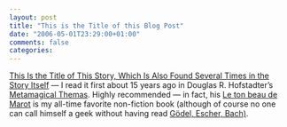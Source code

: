 ```yaml
---
layout: post
title: "This is the Title of this Blog Post"
date: "2006-05-01T23:29:00+01:00"
comments: false
categories: 
---
```


<p><a href="http://www.math.uchicago.edu/~chruska/recursive/moser.html">This Is the Title of This Story, Which Is Also Found Several Times in the Story Itself</a> &#8212; I read it first about 15 years ago in Douglas R. Hofstadter&#8217;s  <a href="http://www.amazon.com/gp/product/0465045669/sr=8-1/qid=1146518737/ref=pd_bbs_1/103-0788220-6271008?%5Fencoding=UTF8">Metamagical Themas</a>. Highly recommended &#8212; in fact, his <a href="http://www.amazon.com/gp/product/0465086454">Le ton beau de Marot</a> is my all-time favorite non-fiction book (although of course no one can call himself a geek without having read <a href="http://www.amazon.com/gp/product/0465026567">G&#246;del, Escher, Bach)</a>.</p>


